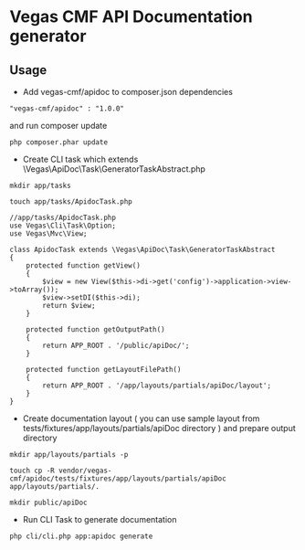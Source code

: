 Vegas CMF API Documentation generator
======================

Usage
-----

* Add vegas-cmf/apidoc to composer.json dependencies

```
"vegas-cmf/apidoc" : "1.0.0"
```

and run composer update

```
php composer.phar update
```


* Create CLI task which extends \Vegas\ApiDoc\Task\GeneratorTaskAbstract.php

```
mkdir app/tasks

touch app/tasks/ApidocTask.php
```

```
//app/tasks/ApidocTask.php
use Vegas\Cli\Task\Option;
use Vegas\Mvc\View;

class ApidocTask extends \Vegas\ApiDoc\Task\GeneratorTaskAbstract
{
    protected function getView()
    {
        $view = new View($this->di->get('config')->application->view->toArray());
        $view->setDI($this->di);
        return $view;
    }
    
    protected function getOutputPath()
    {
        return APP_ROOT . '/public/apiDoc/';
    }

    protected function getLayoutFilePath()
    {
        return APP_ROOT . '/app/layouts/partials/apiDoc/layout';
    }
}
```

* Create documentation layout ( you can use sample layout from tests/fixtures/app/layouts/partials/apiDoc directory ) and prepare output directory 

```
mkdir app/layouts/partials -p

touch cp -R vendor/vegas-cmf/apidoc/tests/fixtures/app/layouts/partials/apiDoc app/layouts/partials/.

mkdir public/apiDoc
```

* Run CLI Task to generate documentation

```
php cli/cli.php app:apidoc generate
```